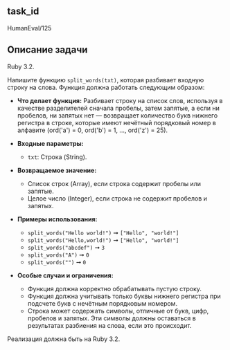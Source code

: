 ## task_id
HumanEval/125

## Описание задачи
Ruby 3.2.

Напишите функцию `split_words(txt)`, которая разбивает входную строку на слова.  Функция должна работать следующим образом:

* **Что делает функция:** Разбивает строку на список слов, используя в качестве разделителей сначала пробелы, затем запятые, а если ни пробелов, ни запятых нет — возвращает количество букв нижнего регистра в строке, которые имеют нечётный порядковый номер в алфавите (ord('a') = 0, ord('b') = 1, ..., ord('z') = 25).

* **Входные параметры:**
    * `txt`: Строка (String).

* **Возвращаемое значение:**
    * Список строк (Array<String>), если строка содержит пробелы или запятые.
    * Целое число (Integer), если строка не содержит пробелов и запятых.

* **Примеры использования:**
    * `split_words("Hello world!")` ➞ `["Hello", "world!"]`
    * `split_words("Hello,world!")` ➞ `["Hello", "world!"]`
    * `split_words("abcdef")` ➞ `3`
    * `split_words("A")` ➞ `0`
    * `split_words("")` ➞ `0`


* **Особые случаи и ограничения:**
    * Функция должна корректно обрабатывать пустую строку.
    * Функция должна учитывать только буквы нижнего регистра при подсчете букв с нечётным порядковым номером.
    * Строка может содержать символы, отличные от букв, цифр, пробелов и запятых.  Эти символы должны оставаться в результатах разбиения на слова, если это происходит.


Реализация должна быть на Ruby 3.2.

